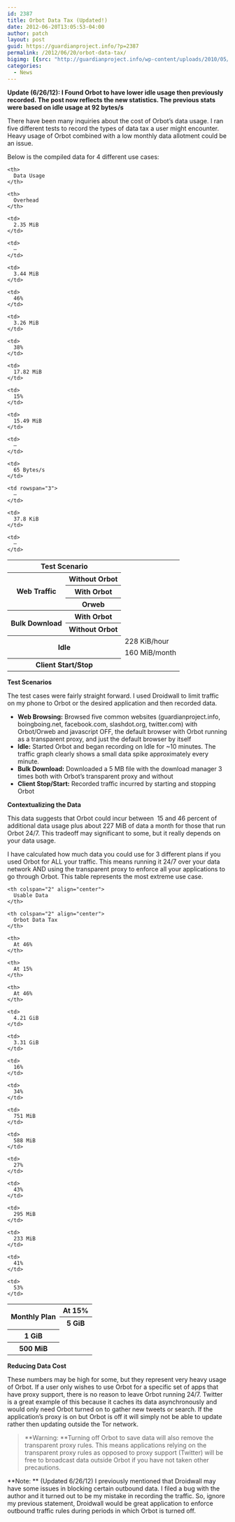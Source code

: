 ```yaml
---
id: 2387
title: Orbot Data Tax (Updated!)
date: 2012-06-20T13:05:53-04:00
author: patch
layout: post
guid: https://guardianproject.info/?p=2387
permalink: /2012/06/20/orbot-data-tax/
bigimg: [{src: "http://guardianproject.info/wp-content/uploads/2010/05/toron-64x64.png",}]
categories:
  - News
---
```

**Update (6/26/12): I Found Orbot to have lower idle usage then previously recorded. The post now reflects the new statistics. The previous stats were based on idle usage at 92 bytes/s**

There have been many inquiries about the cost of Orbot’s data usage. I ran five different tests to record the types of data tax a user might encounter. Heavy usage of Orbot combined with a low monthly data allotment could be an issue.

Below is the compiled data for 4 different use cases:

<table align="center">
  <tr>
    <th colspan="2" align="center" valign="middle">
      Test Scenario
    </th>
    
    <th>
      Data Usage
    </th>
    
    <th>
      Overhead
    </th>
  </tr>
  
  <tr>
    <th rowspan="4" valign="middle">
      Web Traffic
    </th>
  </tr>
  
  <tr>
    <th>
      Without Orbot
    </th>
    
    <td>
      2.35 MiB
    </td>
    
    <td>
      —
    </td>
  </tr>
  
  <tr>
    <th>
      With Orbot
    </th>
    
    <td>
      3.44 MiB
    </td>
    
    <td>
      46%
    </td>
  </tr>
  
  <tr>
    <th>
      Orweb
    </th>
    
    <td>
      3.26 MiB
    </td>
    
    <td>
      38%
    </td>
  </tr>
  
  <tr>
    <th rowspan="3" valign="middle">
      Bulk Download
    </th>
  </tr>
  
  <tr>
    <th>
      With Orbot
    </th>
    
    <td>
      17.82 MiB
    </td>
    
    <td>
      15%
    </td>
  </tr>
  
  <tr>
    <th>
      Without Orbot
    </th>
    
    <td>
      15.49 MiB
    </td>
    
    <td>
      —
    </td>
  </tr>
  
  <tr>
    <th rowspan="3" colspan="2" valign="middle">
      Idle
    </th>
    
    <td>
      65 Bytes/s
    </td>
    
    <td rowspan="3">
      —
    </td>
  </tr>
  
  <tr>
    <td>
      228 KiB/hour
    </td>
  </tr>
  
  <tr>
    <td>
      160 MiB/month
    </td>
  </tr>
  
  <tr>
    <th colspan="2" valign="middle">
      Client Start/Stop
    </th>
    
    <td>
      37.8 KiB
    </td>
    
    <td>
      —
    </td>
  </tr>
</table>

**Test Scenarios**

The test cases were fairly straight forward. I used Droidwall to limit traffic on my phone to Orbot or the desired application and then recorded data.

  * **Web Browsing:** Browsed five common websites (guardianproject.info, boingboing.net, facebook.com, slashdot.org, twitter.com) with Orbot/Orweb and javascript OFF, the default browser with Orbot running as a transparent proxy, and just the default browser by itself
  * **Idle:** Started Orbot and began recording on Idle for ~10 minutes. The traffic graph clearly shows a small data spike approximately every minute.
  * **Bulk Download:** Downloaded a 5 MB file with the download manager 3 times both with Orbot’s transparent proxy and without
  * **Client Stop/Start:** Recorded traffic incurred by starting and stopping Orbot

**Contextualizing the Data**

This data suggests that Orbot could incur between  15 and 46 percent of additional data usage plus about 227 MiB of data a month for those that run Orbot 24/7. This tradeoff may significant to some, but it really depends on your data usage.

I have calculated how much data you could use for 3 different plans if you used Orbot for ALL your traffic. This means running it 24/7 over your data network AND using the transparent proxy to enforce all your applications to go through Orbot. This table represents the most extreme use case.

<table align="center">
  <tr>
    <th rowspan="3" align="center">
      Monthly Plan
    </th>
    
    <th colspan="2" align="center">
      Usable Data
    </th>
    
    <th colspan="2" align="center">
      Orbot Data Tax
    </th>
  </tr>
  
  <tr>
    <th>
      At 15%
    </th>
    
    <th>
      At 46%
    </th>
    
    <th>
      At 15%
    </th>
    
    <th>
      At 46%
    </th>
  </tr>
  
  <tr>
    <th>
      5 GiB
    </th>
    
    <td>
      4.21 GiB
    </td>
    
    <td>
      3.31 GiB
    </td>
    
    <td>
      16%
    </td>
    
    <td>
      34%
    </td>
  </tr>
  
  <tr>
    <th>
      1 GiB
    </th>
    
    <td>
      751 MiB
    </td>
    
    <td>
      588 MiB
    </td>
    
    <td>
      27%
    </td>
    
    <td>
      43%
    </td>
  </tr>
  
  <tr>
    <th>
      500 MiB
    </th>
    
    <td>
      295 MiB
    </td>
    
    <td>
      233 MiB
    </td>
    
    <td>
      41%
    </td>
    
    <td>
      53%
    </td>
  </tr>
</table>

**Reducing Data Cost**

These numbers may be high for some, but they represent very heavy usage of Orbot. If a user only wishes to use Orbot for a specific set of apps that have proxy support, there is no reason to leave Orbot running 24/7. Twitter is a great example of this because it caches its data asynchronously and would only need Orbot turned on to gather new tweets or search. If the application’s proxy is on but Orbot is off it will simply not be able to update rather then updating outside the Tor network.

> **Warning: **Turning off Orbot to save data will also remove the transparent proxy rules. This means applications relying on the transparent proxy rules as opposed to proxy support (Twitter) will be free to broadcast data outside Orbot if you have not taken other precautions.

**Note: ** (Updated 6/26/12) I previously mentioned that Droidwall may have some issues in blocking certain outbound data. I filed a bug with the author and it turned out to be my mistake in recording the traffic. So, ignore my previous statement, Droidwall would be great application to enforce outbound traffic rules during periods in which Orbot is turned off.